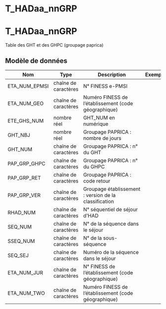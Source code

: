 # T_HADaa_nnGRP

<!-- ATTENTION : Ne pas supprimer ou modifier la ligne ci-dessous -->
# T_HADaa_nnGRP

Table des GHT et des GHPC (groupage paprica)


## Modèle de données

|Nom|Type|Description|Exemple|Propriétés|
|-|-|-|-|-|
|ETA_NUM_EPMSI|chaîne de caractères|N° FINESS e-PMSI|||
|ETA_NUM_GEO|chaîne de caractères|Numéro FINESS de l’établissement (code géographique)|||
|ETE_GHS_NUM|nombre réel|GHT_NUM en numérique|||
|GHT_NBJ|nombre réel|Groupage PAPRICA : nombre de jours|||
|GHT_NUM|chaîne de caractères|Groupage PAPRICA : n° du GHT|||
|PAP_GRP_GHPC|chaîne de caractères|Groupage PAPRICA : n° du GHPC|||
|PAP_GRP_RET|chaîne de caractères|Groupage PAPRICA : code retour|||
|PAP_GRP_VER|chaîne de caractères|Groupage établissement : version de la classification|||
|RHAD_NUM|chaîne de caractères|N° séquentiel de séjour d'HAD|||
|SEQ_NUM|chaîne de caractères|N° de la séquence dans le séjour|||
|SSEQ_NUM|chaîne de caractères|N° de la sous-séquence|||
|SEQ_SEJ|chaîne de caractères|Numéro de la séquence dans le séjour|||
|ETA_NUM_JUR|chaîne de caractères|N° FINESS de l’établissement (code géographique)|||
|ETA_NUM_TWO|chaîne de caractères|Numéro FINESS de l’établissement (code géographique)|||

<!-- ATTENTION : Ne pas supprimer ou modifier la ligne ci-dessus -->

